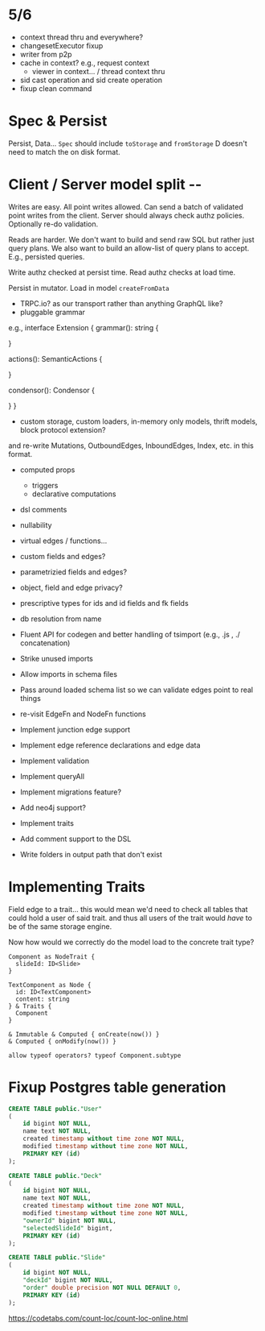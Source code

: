 # 5/6
- context thread thru and everywhere?
- changesetExecutor fixup
- writer from p2p
- cache in context? e.g., request context
  - viewer in context... / thread context thru
- sid cast operation and sid create operation
- fixup clean command


# Spec & Persist

Persist, Data<D>...
`Spec` should include `toStorage` and `fromStorage`
D doesn't need to match the on disk format.


# Client / Server model split --
Writes are easy. All point writes allowed. Can send a batch of validated point writes from the client.
Server should always check authz policies. Optionally re-do validation.

Reads are harder. We don't want to build and send raw SQL but rather just query plans.
We also want to build an allow-list of query plans to accept. E.g., persisted queries.

Write authz checked at persist time.
Read authz checks at load time.

Persist in mutator.
Load in model `createFromData`

- TRPC.io? as our transport rather than anything GraphQL like?
- pluggable grammar

e.g.,
interface Extension {
  grammar(): string {

  }

  actions(): SemanticActions {

  }

  condensor(): Condensor {

  }
}

- custom storage, custom loaders, in-memory only models, thrift models, block protocol extension?

and re-write Mutations, OutboundEdges, InboundEdges, Index, etc. in this format.

- computed props
  - triggers
  - declarative computations
- dsl comments
- nullability
- virtual edges / functions...
- custom fields and edges?
- parametrizied fields and edges?
- object, field and edge privacy?

- prescriptive types for ids and id fields and fk fields
- db resolution from name
- Fluent API for codegen and better handling of tsimport (e.g., .js , ./ concatenation)
- Strike unused imports
- Allow imports in schema files
- Pass around loaded schema list so we can validate edges point to real things
- re-visit EdgeFn and NodeFn functions
- Implement junction edge support
- Implement edge reference declarations and edge data
- Implement validation
- Implement queryAll
- Implement migrations feature?
- Add neo4j support?
- Implement traits
- Add comment support to the DSL
- Write folders in output path that don't exist


# Implementing Traits

Field edge to a trait... this would mean we'd need to check all tables that could hold a user of said trait.
and thus all users of the trait would _have_ to be of the same storage engine.

Now how would we correctly do the model load to the concrete trait type?


```aphro
Component as NodeTrait {
  slideId: ID<Slide>
}

TextComponent as Node {
  id: ID<TextComponent>
  content: string
} & Traits {
  Component
}

& Immutable & Computed { onCreate(now()) }
& Computed { onModify(now()) }

allow typeof operators? typeof Component.subtype
```

# Fixup Postgres table generation

```sql
CREATE TABLE public."User"
(
    id bigint NOT NULL,
    name text NOT NULL,
    created timestamp without time zone NOT NULL,
    modified timestamp without time zone NOT NULL,
    PRIMARY KEY (id)
);

CREATE TABLE public."Deck"
(
    id bigint NOT NULL,
    name text NOT NULL,
    created timestamp without time zone NOT NULL,
    modified timestamp without time zone NOT NULL,
    "ownerId" bigint NOT NULL,
    "selectedSlideId" bigint,
    PRIMARY KEY (id)
);

CREATE TABLE public."Slide"
(
    id bigint NOT NULL,
    "deckId" bigint NOT NULL,
    "order" double precision NOT NULL DEFAULT 0,
    PRIMARY KEY (id)
);
```

https://codetabs.com/count-loc/count-loc-online.html